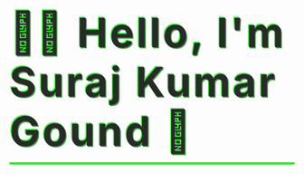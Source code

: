 # 👩‍💻 Hello, I'm Suraj Kumar Gound 🌟
<!DOCTYPE html>
<html lang="en">
<head>
    <meta charset="UTF-8">
    <meta name="viewport" content="width=device-width, initial-scale=1.0">
    <title>Matrix Glitch Effect Heading</title>
    <style>
        @keyframes matrix-glitch {
            0% { text-shadow: 4px 4px 0 rgba(0, 255, 0, 0.8), -4px -4px 0 rgba(0, 128, 0, 0.8); }
            20% { text-shadow: -4px -4px 0 rgba(0, 255, 0, 0.8), 4px 4px 0 rgba(0, 128, 0, 0.8); opacity: 0.9; }
            40% { text-shadow: 4px -4px 0 rgba(0, 255, 0, 0.8), -4px 4px 0 rgba(0, 128, 0, 0.8); }
            60% { text-shadow: -4px 4px 0 rgba(0, 255, 0, 0.8), 4px -4px 0 rgba(0, 128, 0, 0.8); opacity: 0.9; }
            80% { text-shadow: 2px 2px 0 rgba(0, 255, 0, 0.8), -2px -2px 0 rgba(0, 128, 0, 0.8); }
            100% { text-shadow: -2px -2px 0 rgba(0, 255, 0, 0.8), 2px 2px 0 rgba(0, 128, 0, 0.8); opacity: 1; }
        }

        body {
            background-color: black;
            display: flex;
            justify-content: center;
            align-items: center;
            height: 100vh;
            color: #00ff00;
            font-family: 'Consolas', 'Courier New', monospace;
            text-transform: uppercase;
        }

        h1 {
            font-size: 4.5rem;
            font-weight: bold;
            letter-spacing: 4px;
            animation: matrix-glitch 0.6s infinite alternate;
            border-bottom: 4px solid #00ff00;
            padding-bottom: 12px;
            text-shadow: 0 0 10px #00ff00, 0 0 20px #008000;
        }
    </style>
</head>
<body>
    <h1>Suraj Kumar Gound</h1>
</body>
</html>

<a href="https://www.linkedin.com/in/suraj-gound"><img src="https://img.shields.io/badge/-LinkedIn-0072b1?&style=for-the-badge&logo=linkedin&logoColor=white" /></a>

## 🎯 Objective
I am a passionate cybersecurity professional with expertise in Digital Forensis,  threat intelligence, and incident response. My goal is to secure digital environments and help organizations navigate the Dynamic world of cybersecurity. With hands-on experience in tools like Autopsy, FTK, Burpsuit, Wireshark, OSINT, I am eager to contribute to a team where I can make a tangible impact and continue to grow my skills.

## 🛠️ Skills
| Skill                                         | Associated Project                                      |
|-----------------------------------------------|-------------------------------------------------------|
| Threat Intelligence and Analysis              | <a href="https://github.com/srjgoundaus/Threat-Intel">Threat Intel Practitioner</a>|
| Malware Analysis                              | <a href="https://github.com/srjgoundaus/Malware-Analysis">Malware Analysis Portfolio</a>|
| Windows Registry Forensics                   | <a href="https://github.com/srjgoundaus/Windows-Registry">Windows Registry Project</a>|
| Network Traffic Monitoring and Attack Detection | <a href="https://github.com/srjgoundaus/Network-Monitoring">Network Analysis Project</a>|


## 🔧 Tools
### Network
<div>
    <img src="https://img.shields.io/badge/-Wireshark-1679A7?&style=for-the-badge&logo=Wireshark&logoColor=white" />
</div>

### Endpoint
<div>
    <img src="https://img.shields.io/badge/-Microsoft_Defender_for_Endpoint-00A4EF?&style=for-the-badge&logo=Microsoft&logoColor=white" />
</div>

### SIEM
<div>
    <img src="https://img.shields.io/badge/-Splunk-000000?&style=for-the-badge&logo=Splunk&logoColor=white" />
    <img src="https://img.shields.io/badge/-Elastic-005571?&style=for-the-badge&logo=Elastic&logoColor=white" />
</div>

### Forensic Tools
<div>
    <img src="https://img.shields.io/badge/-Autopsy-000000?&style=for-the-badge&logoColor=white" />
    <img src="https://img.shields.io/badge/-Windows_Registry_Explorer-4B0082?&style=for-the-badge&logoColor=white" />
    <img src="https://img.shields.io/badge/-Regedit-008000?&style=for-the-badge&logoColor=white" />
    <img src="https://img.shields.io/badge/-Linux-FCC624?&style=for-the-badge&logo=linux&logoColor=black" />
    <img src="https://img.shields.io/badge/-FTK-FF4500?&style=for-the-badge&logoColor=white" />
</div>

## 📜 Certifications
<div>
    <img src="https://img.shields.io/badge/-Google Cybersecurity Professional-000080?&style=for-the-badge&logoColor=white" />
    <img src="https://img.shields.io/badge/-Comptia Security+ : Inprogress....-4D4D4D?&style=for-the-badge&logoColor=white" />
</div>

## 🚀 Projects
- [Threat Intel Practitioner](https://github.com/srjgoundaus/Threat-Intel)
- [Malware Analysis Portfolio](https://github.com/srjgoundaus/Malware-Analysis)
- [Windows Registry Forensics](https://github.com/srjgoundaus/Windows-Registry)
- [Cybersecurity Curriculum for Beginners](https://github.com/srjgoundaus/Cybersecurity-Training)

## 💻 Programming Languages
<p align="left">
    <img src="https://img.shields.io/badge/Programming%20Languages-Python-blue?style=for-the-badge&logo=python" alt="Python" />
    <img src="https://img.shields.io/badge/Programming%20Languages-Bash-black?style=for-the-badge&logo=gnu-bash" alt="Bash" />
</p>

## 🔗 Key Projects

- 📜 **Anti-Forensic Technique**: [Link to Repository]
- 🛡️ **Mobile Forensics**: [Link to Repository]
- 🤖 **Security Automation Scripts**: [Link to Repository]
- 🌐 **Interactive Portfolio Website**: <a href="https://www.nephack.com.au">NepHack</a>

## 📫 How to Reach Me

- 📧 Email: [srjgound.aus@gmail.com](mailto:srjgound.aus@gmail.com)
- 💼 LinkedIn: [Suraj Kumar Gound](https://www.linkedin.com/in/suraj-gound)
